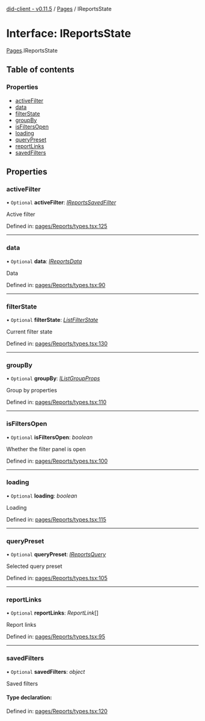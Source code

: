 [did-client - v0.11.5](../README.md) / [Pages](../modules/pages.md) / IReportsState

# Interface: IReportsState

[Pages](../modules/pages.md).IReportsState

## Table of contents

### Properties

- [activeFilter](pages.ireportsstate.md#activefilter)
- [data](pages.ireportsstate.md#data)
- [filterState](pages.ireportsstate.md#filterstate)
- [groupBy](pages.ireportsstate.md#groupby)
- [isFiltersOpen](pages.ireportsstate.md#isfiltersopen)
- [loading](pages.ireportsstate.md#loading)
- [queryPreset](pages.ireportsstate.md#querypreset)
- [reportLinks](pages.ireportsstate.md#reportlinks)
- [savedFilters](pages.ireportsstate.md#savedfilters)

## Properties

### activeFilter

• `Optional` **activeFilter**: [*IReportsSavedFilter*](pages.ireportssavedfilter.md)

Active filter

Defined in: [pages/Reports/types.tsx:125](https://github.com/Puzzlepart/did/blob/dev/client/pages/Reports/types.tsx#L125)

___

### data

• `Optional` **data**: [*IReportsData*](pages.ireportsdata.md)

Data

Defined in: [pages/Reports/types.tsx:90](https://github.com/Puzzlepart/did/blob/dev/client/pages/Reports/types.tsx#L90)

___

### filterState

• `Optional` **filterState**: [*ListFilterState*](../modules/components.md#listfilterstate)

Current filter state

Defined in: [pages/Reports/types.tsx:130](https://github.com/Puzzlepart/did/blob/dev/client/pages/Reports/types.tsx#L130)

___

### groupBy

• `Optional` **groupBy**: [*IListGroupProps*](components.ilistgroupprops.md)

Group by properties

Defined in: [pages/Reports/types.tsx:110](https://github.com/Puzzlepart/did/blob/dev/client/pages/Reports/types.tsx#L110)

___

### isFiltersOpen

• `Optional` **isFiltersOpen**: *boolean*

Whether the filter panel is open

Defined in: [pages/Reports/types.tsx:100](https://github.com/Puzzlepart/did/blob/dev/client/pages/Reports/types.tsx#L100)

___

### loading

• `Optional` **loading**: *boolean*

Loading

Defined in: [pages/Reports/types.tsx:115](https://github.com/Puzzlepart/did/blob/dev/client/pages/Reports/types.tsx#L115)

___

### queryPreset

• `Optional` **queryPreset**: [*IReportsQuery*](pages.ireportsquery.md)

Selected query preset

Defined in: [pages/Reports/types.tsx:105](https://github.com/Puzzlepart/did/blob/dev/client/pages/Reports/types.tsx#L105)

___

### reportLinks

• `Optional` **reportLinks**: *ReportLink*[]

Report links

Defined in: [pages/Reports/types.tsx:95](https://github.com/Puzzlepart/did/blob/dev/client/pages/Reports/types.tsx#L95)

___

### savedFilters

• `Optional` **savedFilters**: *object*

Saved filters

#### Type declaration:

Defined in: [pages/Reports/types.tsx:120](https://github.com/Puzzlepart/did/blob/dev/client/pages/Reports/types.tsx#L120)

